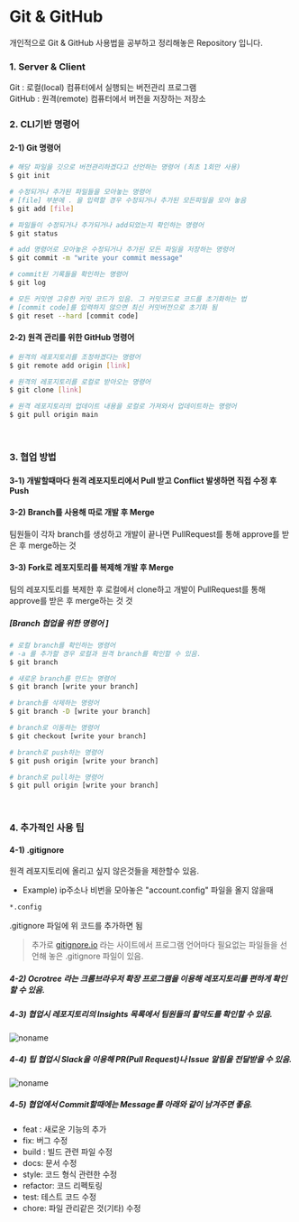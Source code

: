 # Git & GitHub
 개인적으로 Git & GitHub 사용법을 공부하고 정리해놓은 Repository 입니다.

### 1. Server & Client
Git : 로컬(local) 컴퓨터에서 실행되는 버전관리 프로그램<br/>
GitHub : 원격(remote) 컴퓨터에서 버전을 저장하는 저장소
<br/>

### 2. CLI기반 명령어
#### 2-1) Git 명령어
```bash
# 해당 파일을 깃으로 버전관리하겠다고 선언하는 명령어 (최초 1회만 사용)
$ git init 
```
```bash
# 수정되거나 추가된 파일들을 모아놓는 명령어
# [file] 부분에 . 을 입력할 경우 수정되거나 추가된 모든파일을 모아 놓음
$ git add [file]
```
```bash
# 파일들이 수정되거나 추가되거나 add되었는지 확인하는 명령어
$ git status 
```
```bash
# add 명령어로 모아놓은 수정되거나 추가된 모든 파일을 저장하는 명령어
$ git commit -m "write your commit message"
```
```bash
# commit된 기록들을 확인하는 명령어
$ git log
```
```bash
# 모든 커밋엔 고유한 커밋 코드가 있음. 그 커밋코드로 코드를 초기화하는 법
# [commit code]를 입력하지 않으면 최신 커밋버전으로 초기화 됨
$ git reset --hard [commit code]
```

#### 2-2) 원격 관리를 위한 GitHub 명령어 
```bash
# 원격의 레포지토리를 조정하겠다는 명령어 
$ git remote add origin [link]
```
```bash
# 원격의 레포지토리를 로컬로 받아오는 명령어
$ git clone [link]
```
```bash
# 원격 레포지토리의 업데이트 내용을 로컬로 가져와서 업데이트하는 명령어
$ git pull origin main
```
<br/>

### 3. 협업 방법
#### 3-1) 개발할때마다 원격 레포지토리에서 Pull 받고 Conflict 발생하면 직접 수정 후 Push
#### 3-2) Branch를 사용해 따로 개발 후 Merge
팀원들이 각자 branch를 생성하고 개발이 끝나면 PullRequest를 통해 approve를 받은 후 merge하는 것
#### 3-3) Fork로 레포지토리를 복제해 개발 후 Merge
팀의 레포지토리를 복제한 후 로컬에서 clone하고 개발이 PullRequest를 통해 approve를 받은 후 merge하는 것 것

##### [Branch 협업을 위한 명령어 ]
```bash
# 로컬 branch를 확인하는 명령어
# -a 를 추가할 경우 로컬과 원격 branch를 확인할 수 있음.
$ git branch
```
```bash
# 새로운 branch를 만드는 명령어
$ git branch [write your branch]
```
```bash
# branch를 삭제하는 명령어
$ git branch -D [write your branch]
```
```bash
# branch로 이동하는 명령어
$ git checkout [write your branch]
```
```bash
# branch로 push하는 명령어
$ git push origin [write your branch]
```
```bash
# branch로 pull하는 명령어
$ git pull origin [write your branch]
``````
<br/>


### 4. 추가적인 사용 팁
#### 4-1) .gitignore
원격 레포지토리에 올리고 싶지 않은것들을 제한할수 있음.
* Example) ip주소나 비번을 모아놓은 "account.config" 파일을 올지 않을때
```bash
*.config
```
.gitignore 파일에 위 코드를 추가하면 됨
> 추가로 [gitignore.io](gitignore.io) 라는 사이트에서 프로그램 언어마다 필요없는 파일들을 선언해 놓은 .gitignore 파일이 있음.

##### 4-2) Ocrotree 라는 크롬브라우저 확장 프로그램을 이용해 레포지토리를 편하게 확인할 수 있음.

##### 4-3) 협업시 레포지토리의 Insights 목록에서 팀원들의 활약도를 확인할 수 있음.
![noname](https://user-images.githubusercontent.com/68190553/152108985-4b38fa00-1f95-41cb-8ae5-01ae5cad316a.png)

##### 4-4) 팁 협업시 Slack을 이용해 PR(Pull Request)나 Issue 알림을 전달받을 수 있음.
![noname](https://user-images.githubusercontent.com/68190553/152285530-7a9d9686-e6cf-4d6f-afab-315a742a389d.png)


##### 4-5) 협업에서 Commit할때에는 Message를 아래와 같이 남겨주면 좋음.
* feat : 새로운 기능의 추가
* fix: 버그 수정
* build : 빌드 관련 파일 수정
* docs: 문서 수정
* style: 코드 형식 관련한 수정
* refactor: 코드 리펙토링
* test: 테스트 코드 수정
* chore: 파일 관리같은 것(기타) 수정